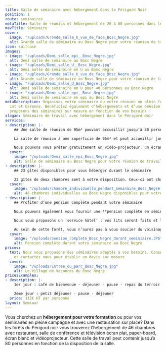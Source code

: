 ```yaml
---
title: Salle de séminaire avec hébergement dans le Périgord Noir
position: 1
route: seminaires
metaTitle: Salle de réunion et hébergement de 20 à 80 personnes dans le Lot et Garonne
navTitle: Séminaire
cover:
  image: "/uploads/Grande_salle_U_vue_de_face_Bosc_Negre.jpg"
  alt: Grande salle de séminaire au Bosc Negre pour votre réunion de travail
icon: suitcase
images:
- image: "/uploads/Demi_salle_epi__Bosc_Negre.jpg"
  alt: Demi salle de séminaire au Bosc Negre
- image: "/uploads/Demi_salle_U__Bosc_Negre.jpg"
  alt: Demi salle de séminaire en U au Bosc Negre
- image: "/uploads/Grande_salle_U_vue_de_face_Bosc_Negre.jpg"
  alt: Grande salle de séminaire au Bosc Negre pour votre réunion de travail
- image: "/uploads/Demi_salle_U_Bosc_Negre.jpg"
  alt: Demi salle de séminaire en U pour 40 personnes au Bosc Negre
- image: "/uploads/Demi_salle_epi__Bosc_Negre.jpg"
  alt: Demi salle de séminaire en epi au Bosc Negre
metaDescription: Organisez votre séminaire ou votre réunion en plein forêt du Périgord,
  Lot et Garonne. Bénéficiez également d’hébergements et d’une pension complète. Nous
  proposons des séminaires sur mesure en fonction de vos besoins !
slogan: Séminaire de travail avec hébergement dans le Périgord Noir
services:
- description: |-
    ## Une salle de réunion de 95m² pouvant accueillir jusqu’à 80 personnes

    La salle de réunion à une superficie de 95m² et peut accueillir jusqu’à 80 personnes en disposition « théâtre ». En « écolier » celle-ci peut accueillir jusqu’à 60 personnes. Il y a également une autre petite salle pouvant accueillir 20 personnes et une autre 10.

    Nous pouvons vous prêter gratuitement un vidéo-projecteur, un écran plat, un paper-board, un écran blanc, de même que des prises et rallonges multiples. Le réseau Wifi relie le bar, la salle de travail et la terrasse. Le réseau téléphonique, lui, reste moyen.
  cover:
    image: "/uploads/Demi_salle_epi_Bosc_Negre.jpg"
    alt: Salle de séminaire au Bosc Negre pour votre réunion de travail
- description: |-
    ## 23 gîtes disponibles pour vous héberger durant le séminaire

    23 gîtes de deux chambres sont à votre disposition. Ceux-ci ont chacun une chambre double et une chambre individuelle (avec trois couchages), ainsi qu’une salle de bain/salle d’eau, toilettes, cuisine et salon
  cover:
    image: "/uploads/chambre_individuelle_pendant_seminaire_Bosc_Negre.jpg"
    alt: 48 chambres individuelles au Bosc Negre disponibles pour votre séminaire
- description: |-
    ## Profiter d’une pension complète pendant votre séminaire

    Nous pouvons également vous fournir une **pension complète en séminaire**, incluant petit-déjeuner, café et en-cas durant les pauses ainsi qu’un repas midi et soir. A savoir que les soirées paëllas et périgourdines font parties de nos spécialités ! Si le temps le permet, vous aurez la disponibilité de déguster vos repas en terrasse.

    Nous vous proposons un ‘service hôtel’ : vos lits seront faits et le linge de toilette sera fourni. Cependant, nous vous demanderons un minimum de rangement avant le départ.

    Au sein de cette forêt, vous n’aurez pas à vous soucier du voisinage ! Bien que les parties communes telles que la terrasse, la salle de travail et le bar ferment à minuit et que la piscine ferme avant le repas du soir par mesure d’hygiène et de sécurité, rien ne vous empêche de continuer la soirée devant vos gîtes.
  cover:
    image: "/uploads/pension_complete_Bosc_Negre_durant_seminiaire.JPG"
    alt: Pension complète durant votre séminaire au Bosc Negre
prices:
  text: Nous vous proposons des séminaires adaptés à vos besoins. Consultez nos prix
    et contactez nous pour établir un devis sur mesure
  cover:
    image: "/uploads/Entree_du_parc_Bosc_Negre.jpg"
    alt: Le Village de Vacances du Bosc Negre
pricesExamples:
- description: |-
    1er jour : café de bienvenue - déjeuner - pause - repas du terroir et nuitée en chambre individuelle

    2ème jour : petit déjeuner - pause - déjeuner
  price: 112€ HT par personne
layout: Seminar
---
```


Vous cherchez un **hébergement pour votre formation** ou pour vos séminaires en pleine campagne et avec une restauration sur place? Dans les forêts du Périgord noir vous trouverez l'hébergement de 46 chambres avec restaurant, salle de conférence et télévision écran plat, paper-board, écran blanc et vidéoprojecteur. Cette salle de travail peut contenir jusqu’à 80 personnes en fonction de la disposition de la salle. 
